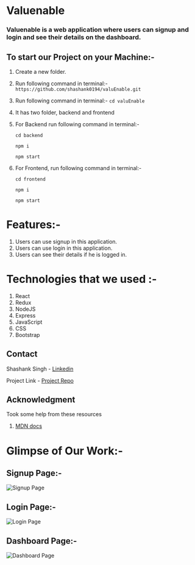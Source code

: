 # Valuenable

### Valuenable is a web application where users can signup and login and see their details on the dashboard.

## To start our Project on your Machine:-

1. Create a new folder.
2. Run following command in terminal:- ```https://github.com/shashank0194/valuEnable.git```
3. Run following command in terminal:- ```cd valuEnable```
4. It has two folder, backend and frontend
5. For Backend run following command in terminal:-

   ```cd backend```

   ```npm i``` 

   ```npm start```
6. For Frontend, run following command in terminal:- 

   ```cd frontend```

   ```npm i``` 
   
   ```npm start```

# Features:-
1. Users can use signup in this application.
2. Users can use login in this application.
3. Users can see their details if he is logged in.

# Technologies that we used :-
1. React
2. Redux
3. NodeJS
4. Express
5. JavaScript
6. CSS
3. Bootstrap
   
## Contact

Shashank Singh - [Linkedin](https://www.linkedin.com/in/shashanks0194)

Project Link - [Project Repo](https://github.com/shashank0194/valuEnable)

## Acknowledgment
Took some help from these resources 
1) [MDN docs](https://developer.mozilla.org/en-US/)


# Glimpse of Our Work:-

## Signup Page:-
![Signup Page](https://raw.githubusercontent.com/shashank0194/valuEnable/main/image/sc1.png)


## Login Page:-
![Login Page](https://raw.githubusercontent.com/shashank0194/valuEnable/main/image/sc2.png)


## Dashboard Page:-
![Dashboard Page](https://raw.githubusercontent.com/shashank0194/valuEnable/main/image/sc3.png)





